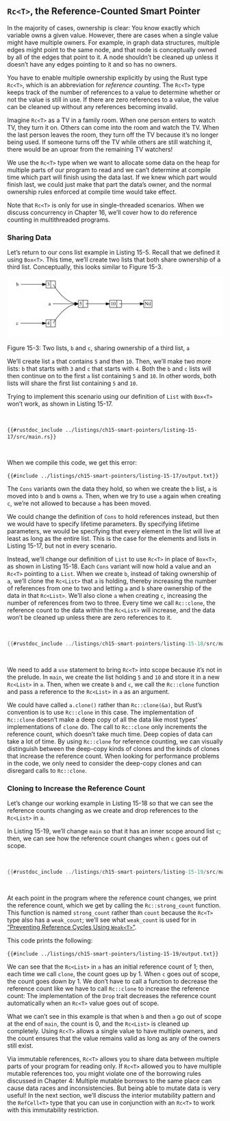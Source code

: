 ## `Rc<T>`, the Reference-Counted Smart Pointer

In the majority of cases, ownership is clear: You know exactly which variable
owns a given value. However, there are cases when a single value might have
multiple owners. For example, in graph data structures, multiple edges might
point to the same node, and that node is conceptually owned by all of the edges
that point to it. A node shouldn’t be cleaned up unless it doesn’t have any
edges pointing to it and so has no owners.

You have to enable multiple ownership explicitly by using the Rust type
`Rc<T>`, which is an abbreviation for _reference counting_. The `Rc<T>` type
keeps track of the number of references to a value to determine whether or not
the value is still in use. If there are zero references to a value, the value
can be cleaned up without any references becoming invalid.

Imagine `Rc<T>` as a TV in a family room. When one person enters to watch TV,
they turn it on. Others can come into the room and watch the TV. When the last
person leaves the room, they turn off the TV because it’s no longer being used.
If someone turns off the TV while others are still watching it, there would be
an uproar from the remaining TV watchers!

We use the `Rc<T>` type when we want to allocate some data on the heap for
multiple parts of our program to read and we can’t determine at compile time
which part will finish using the data last. If we knew which part would finish
last, we could just make that part the data’s owner, and the normal ownership
rules enforced at compile time would take effect.

Note that `Rc<T>` is only for use in single-threaded scenarios. When we discuss
concurrency in Chapter 16, we’ll cover how to do reference counting in
multithreaded programs.

<!-- Old headings. Do not remove or links may break. -->

<a id="using-rct-to-share-data"></a>

### Sharing Data

Let’s return to our cons list example in Listing 15-5. Recall that we defined
it using `Box<T>`. This time, we’ll create two lists that both share ownership
of a third list. Conceptually, this looks similar to Figure 15-3.

<img alt="A linked list with the label 'a' pointing to three elements. The first element contains the integer 5 and points to the second element. Th
e second element contains the integer 10 and points to the third element. The third element contains the value 'Nil' that signifies the end of the l
ist; it does not point anywhere. A linked list with the label 'b' points to an element that contains the integer 3 and points to the first element o
f list 'a'. A linked list with the label 'c' points to an element that contains the integer 4 and also points to the first element of list 'a' so th
at the tails of lists 'b' and 'c' are both list 'a'." src="img/trpl15-03.svg" class="center" />

<span class="caption">Figure 15-3: Two lists, `b` and `c`, sharing ownership of
a third list, `a`</span>

We’ll create list `a` that contains `5` and then `10`. Then, we’ll make two
more lists: `b` that starts with `3` and `c` that starts with `4`. Both the `b`
and `c` lists will then continue on to the first `a` list containing `5` and
`10`. In other words, both lists will share the first list containing `5` and
`10`.

Trying to implement this scenario using our definition of `List` with `Box<T>`
won’t work, as shown in Listing 15-17.

<Listing number="15-17" file-name="src/main.rs" caption="Demonstrating that we’re not allowed to have two lists using `Box<T>` that try to share ownership of a third list">

```rust,ignore,does_not_compile
{{#rustdoc_include ../listings/ch15-smart-pointers/listing-15-17/src/main.rs}}
```

</Listing>

When we compile this code, we get this error:

```console
{{#include ../listings/ch15-smart-pointers/listing-15-17/output.txt}}
```

The `Cons` variants own the data they hold, so when we create the `b` list, `a`
is moved into `b` and `b` owns `a`. Then, when we try to use `a` again when
creating `c`, we’re not allowed to because `a` has been moved.

We could change the definition of `Cons` to hold references instead, but then
we would have to specify lifetime parameters. By specifying lifetime
parameters, we would be specifying that every element in the list will live at
least as long as the entire list. This is the case for the elements and lists
in Listing 15-17, but not in every scenario.

Instead, we’ll change our definition of `List` to use `Rc<T>` in place of
`Box<T>`, as shown in Listing 15-18. Each `Cons` variant will now hold a value
and an `Rc<T>` pointing to a `List`. When we create `b`, instead of taking
ownership of `a`, we’ll clone the `Rc<List>` that `a` is holding, thereby
increasing the number of references from one to two and letting `a` and `b`
share ownership of the data in that `Rc<List>`. We’ll also clone `a` when
creating `c`, increasing the number of references from two to three. Every time
we call `Rc::clone`, the reference count to the data within the `Rc<List>` will
increase, and the data won’t be cleaned up unless there are zero references to
it.

<Listing number="15-18" file-name="src/main.rs" caption="A definition of `List` that uses `Rc<T>`">

```rust
{{#rustdoc_include ../listings/ch15-smart-pointers/listing-15-18/src/main.rs}}
```

</Listing>

We need to add a `use` statement to bring `Rc<T>` into scope because it’s not
in the prelude. In `main`, we create the list holding `5` and `10` and store it
in a new `Rc<List>` in `a`. Then, when we create `b` and `c`, we call the
`Rc::clone` function and pass a reference to the `Rc<List>` in `a` as an
argument.

We could have called `a.clone()` rather than `Rc::clone(&a)`, but Rust’s
convention is to use `Rc::clone` in this case. The implementation of
`Rc::clone` doesn’t make a deep copy of all the data like most types’
implementations of `clone` do. The call to `Rc::clone` only increments the
reference count, which doesn’t take much time. Deep copies of data can take a
lot of time. By using `Rc::clone` for reference counting, we can visually
distinguish between the deep-copy kinds of clones and the kinds of clones that
increase the reference count. When looking for performance problems in the
code, we only need to consider the deep-copy clones and can disregard calls to
`Rc::clone`.

<!-- Old headings. Do not remove or links may break. -->

<a id="cloning-an-rct-increases-the-reference-count"></a>

### Cloning to Increase the Reference Count

Let’s change our working example in Listing 15-18 so that we can see the
reference counts changing as we create and drop references to the `Rc<List>` in
`a`.

In Listing 15-19, we’ll change `main` so that it has an inner scope around list
`c`; then, we can see how the reference count changes when `c` goes out of
scope.

<Listing number="15-19" file-name="src/main.rs" caption="Printing the reference count">

```rust
{{#rustdoc_include ../listings/ch15-smart-pointers/listing-15-19/src/main.rs:here}}
```

</Listing>

At each point in the program where the reference count changes, we print the
reference count, which we get by calling the `Rc::strong_count` function. This
function is named `strong_count` rather than `count` because the `Rc<T>` type
also has a `weak_count`; we’ll see what `weak_count` is used for in [“Preventing
Reference Cycles Using `Weak<T>`”][preventing-ref-cycles]<!-- ignore -->.

This code prints the following:

```console
{{#include ../listings/ch15-smart-pointers/listing-15-19/output.txt}}
```

We can see that the `Rc<List>` in `a` has an initial reference count of 1;
then, each time we call `clone`, the count goes up by 1. When `c` goes out of
scope, the count goes down by 1. We don’t have to call a function to decrease
the reference count like we have to call `Rc::clone` to increase the reference
count: The implementation of the `Drop` trait decreases the reference count
automatically when an `Rc<T>` value goes out of scope.

What we can’t see in this example is that when `b` and then `a` go out of scope
at the end of `main`, the count is 0, and the `Rc<List>` is cleaned up
completely. Using `Rc<T>` allows a single value to have multiple owners, and
the count ensures that the value remains valid as long as any of the owners
still exist.

Via immutable references, `Rc<T>` allows you to share data between multiple
parts of your program for reading only. If `Rc<T>` allowed you to have multiple
mutable references too, you might violate one of the borrowing rules discussed
in Chapter 4: Multiple mutable borrows to the same place can cause data races
and inconsistencies. But being able to mutate data is very useful! In the next
section, we’ll discuss the interior mutability pattern and the `RefCell<T>`
type that you can use in conjunction with an `Rc<T>` to work with this
immutability restriction.

[preventing-ref-cycles]: ch15-06-reference-cycles.html#preventing-reference-cycles-turning-an-rct-into-a-weakt

